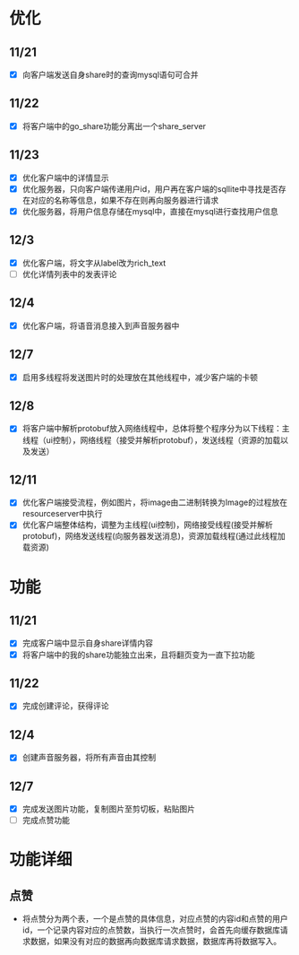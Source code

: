 # 优化

## 11/21

- [x] 向客户端发送自身share时的查询mysql语句可合并

## 11/22

- [x] 将客户端中的go_share功能分离出一个share_server

## 11/23

- [x] 优化客户端中的详情显示
- [x] 优化服务器，只向客户端传递用户id，用户再在客户端的sqllite中寻找是否存在对应的名称等信息，如果不存在则再向服务器进行请求
- [x] 优化服务器，将用户信息存储在mysql中，直接在mysql进行查找用户信息

## 12/3

- [x] 优化客户端，将文字从label改为rich_text
- [ ] 优化详情列表中的发表评论

## 12/4

- [x] 优化客户端，将语音消息接入到声音服务器中

## 12/7

- [x] 启用多线程将发送图片时的处理放在其他线程中，减少客户端的卡顿

## 12/8

- [x] 将客户端中解析protobuf放入网络线程中，总体将整个程序分为以下线程：主线程（ui控制），网络线程（接受并解析protobuf），发送线程（资源的加载以及发送）

## 12/11

- [x] 优化客户端接受流程，例如图片，将image由二进制转换为Image的过程放在resourceserver中执行
- [x] 优化客户端整体结构，调整为主线程(ui控制)，网络接受线程(接受并解析protobuf)，网络发送线程(向服务器发送消息)，资源加载线程(通过此线程加载资源)

# 功能

## 11/21

- [x] 完成客户端中显示自身share详情内容
- [x] 将客户端中的我的share功能独立出来，且将翻页变为一直下拉功能

## 11/22

- [x] 完成创建评论，获得评论

## 12/4

- [x] 创建声音服务器，将所有声音由其控制

## 12/7

- [x] 完成发送图片功能，复制图片至剪切板，粘贴图片
- [ ] 完成点赞功能

# 功能详细

## 点赞

* 将点赞分为两个表，一个是点赞的具体信息，对应点赞的内容id和点赞的用户id，一个记录内容对应的点赞数，当执行一次点赞时，会首先向缓存数据库请求数据，如果没有对应的数据再向数据库请求数据，数据库再将数据写入。





